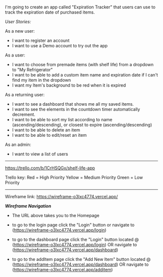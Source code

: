 I'm going to create an app called "Expiration Tracker" that users can use to track the expiration date of purchased items.

*User Stories:*

As a new user:
- I want to register an account
- I want to use a Demo account to try out the app

As a user:
- I want to choose from premade items (with shelf life) from a dropdown to "My Refrigerator"
- I want to be able to add a custom item name and expiration date if I can't find my item in the dropdown
- I want my Item's background to be red when it is expired

As a returning user:
- I want to see a dashboard that shows me all my saved items.
- I want to see the elements in the countdown timer automatically decrement.
- I want to be able to sort my list according to name (ascending/descending), or closest to expire (ascending/descending)
- I want to be able to delete an item
- I want to be able to edit/reset an item

As an admin:
- I want to view a list of users

-------------------------------------------------------------------------------------------

https://trello.com/b/1CrHSQGx/shelf-life-app

Trello key:
Red = High Priority
Yellow = Medium Priority
Green = Low Priority

-------------------------------------------------------------------------------------------

Wireframe link:
https://wireframe-o3lxc4774.vercel.app/

***Wireframe Navigation***
- The URL above takes you to the Homepage

- to go to the login page click the "Login" button or navigate to (https://wireframe-o3lxc4774.vercel.app/login)

- to go to the dashboard page click the "Login" button located @ (https://wireframe-o3lxc4774.vercel.app/login) OR navigate to (https://wireframe-o3lxc4774.vercel.app/dashboard)

- to go to the addItem page click the "Add New Item" button located @ (https://wireframe-o3lxc4774.vercel.app/dashboard) OR navigate to (https://wireframe-o3lxc4774.vercel.app/additem)

